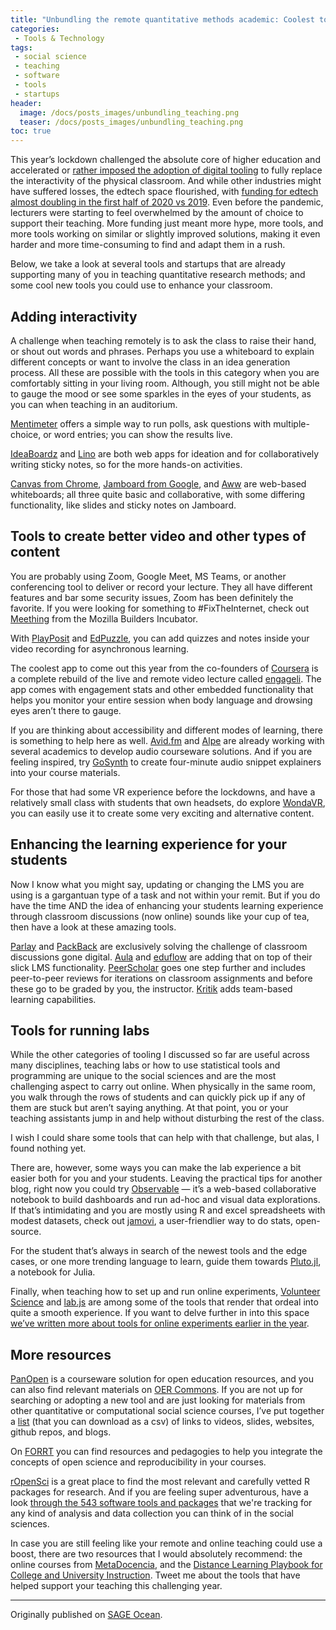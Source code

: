 ```yaml
---
title: "Unbundling the remote quantitative methods academic: Coolest tools to support your teaching"
categories:
 - Tools & Technology
tags:
 - social science
 - teaching
 - software
 - tools
 - startups
header:
  image: /docs/posts_images/unbundling_teaching.png
  teaser: /docs/posts_images/unbundling_teaching.png
toc: true
---
```


This year’s lockdown challenged the absolute core of higher education and accelerated or [rather imposed the adoption of digital tooling](https://er.educause.edu/articles/2020/3/the-difference-between-emergency-remote-teaching-and-online-learning) to fully replace the interactivity of the physical classroom. And while other industries might have suffered losses, the edtech space flourished, with [funding for edtech almost doubling in the first half of 2020 vs 2019](https://news.crunchbase.com/news/back-to-school-edtech-vc-funding-reaches-4-1b-so-far-this-year/). Even before the pandemic, lecturers were starting to feel overwhelmed by the amount of choice to support their teaching. More funding just meant more hype, more tools, and more tools working on similar or slightly improved solutions, making it even harder and more time-consuming to find and adapt them in a rush. 

Below, we take a look at several tools and startups that are already supporting many of you in teaching quantitative research methods; and some cool new tools you could use to enhance your classroom.

## Adding interactivity

A challenge when teaching remotely is to ask the class to raise their hand, or shout out words and phrases. Perhaps you use a whiteboard to explain different concepts or want to involve the class in an idea generation process. All these are possible with the tools in this category when you are comfortably sitting in your living room. Although, you still might not be able to gauge the mood or see some sparkles in the eyes of your students, as you can when teaching in an auditorium.

[Mentimeter](https://www.mentimeter.com/) offers a simple way to run polls, ask questions with multiple-choice, or word entries; you can show the results live. 

[IdeaBoardz](https://ideaboardz.com/) and [Lino](https://en.linoit.com/) are both web apps for ideation and for collaboratively writing sticky notes, so for the more hands-on activities.

[Canvas from Chrome](https://canvas.apps.chrome/), [Jamboard from Google](https://jamboard.google.com/), and [Aww](https://awwapp.com/) are web-based whiteboards; all three quite basic and collaborative, with some differing functionality, like slides and sticky notes on Jamboard. 

## Tools to create better video and other types of content 

You are probably using Zoom, Google Meet, MS Teams, or another conferencing tool to deliver or record your lecture. They all have different features and bar some security issues, Zoom has been definitely the favorite. If you were looking for something to #FixTheInternet, check out [Meething](https://us.meething.space/) from the Mozilla Builders Incubator.

With [PlayPosit](https://go.playposit.com/) and [EdPuzzle](https://edpuzzle.com/), you can add quizzes and notes inside your video recording for asynchronous learning. 

The coolest app to come out this year from the co-founders of [Coursera](https://www.coursera.org/) is a complete rebuild of the live and remote video lecture called [engageli](https://www.engageli.com/). The app comes with engagement stats and other embedded functionality that helps you monitor your entire session when body language and drowsing eyes aren’t there to gauge. 

If you are thinking about accessibility and different modes of learning, there is something to help here as well. [Avid.fm](https://www.avid.fm/) and [Alpe](https://www.alpeaudio.com/) are already working with several academics to develop audio courseware solutions. And if you are feeling inspired, try [GoSynth](https://gosynth.com/) to create four-minute audio snippet explainers into your course materials.

For those that had some VR experience before the lockdowns, and have a relatively small class with students that own headsets, do explore [WondaVR](https://www.wondavr.com/), you can easily use it to create some very exciting and alternative content.

## Enhancing the learning experience for your students

Now I know what you might say, updating or changing the LMS you are using is a gargantuan type of a task and not within your remit. But if you do have the time AND the idea of enhancing your students learning experience through classroom discussions (now online) sounds like your cup of tea, then have a look at these amazing tools.

[Parlay](https://parlayideas.com/) and [PackBack](https://www.packback.co/) are exclusively solving the challenge of classroom discussions gone digital. [Aula](https://aula.education/) and [eduflow](https://www.eduflow.com/) are adding that on top of their slick LMS functionality. [PeerScholar](https://app.peerscholar.com/) goes one step further and includes peer-to-peer reviews for iterations on classroom assignments and before these go to be graded by you, the instructor. [Kritik](https://www.kritik.io/) adds team-based learning capabilities.

## Tools for running labs

While the other categories of tooling I discussed so far are useful across many disciplines, teaching labs or how to use statistical tools and programming are unique to the social sciences and are the most challenging aspect to carry out online. When physically in the same room, you walk through the rows of students and can quickly pick up if any of them are stuck but aren’t saying anything. At that point, you or your teaching assistants jump in and help without disturbing the rest of the class.

I wish I could share some tools that can help with that challenge, but alas, I found nothing yet. 

There are, however, some ways you can make the lab experience a bit easier both for you and your students. Leaving the practical tips for another blog, right now you could try [Observable](https://observablehq.com/) — it’s a web-based collaborative notebook to build dashboards and run ad-hoc and visual data explorations. If that’s intimidating and you are mostly using R and excel spreadsheets with modest datasets, check out [jamovi](https://www.jamovi.org/), a user-friendlier way to do stats, open-source. 

For the student that’s always in search of the newest tools and the edge cases, or one more trending language to learn, guide them towards [Pluto.jl](https://juliahub.com/docs/Pluto/OJqMt/0.7.4/), a notebook for Julia.

Finally, when teaching how to set up and run online experiments, [Volunteer Science](https://volunteerscience.com/) and [lab.js](https://lab.js.org/) are among some of the tools that render that ordeal into quite a smooth experience. If you want to delve further in into this space [we’ve written more about tools for online experiments earlier in the year](https://ocean.sagepub.com/blog/tools-and-tech/moving-your-behavioral-research-online).

## More resources

[PanOpen](https://www.panopen.com/) is a courseware solution for open education resources, and you can also find relevant materials on [OER Commons](https://www.oercommons.org/). If you are not up for searching or adopting a new tool and are just looking for materials from other quantitative or computational social science courses, I’ve put together a [list](https://danielagduca.github.io/teaching_materials/) (that you can download as a csv) of links to videos, slides, websites, github repos, and blogs.

On [FORRT](https://forrt.org/) you can find resources and pedagogies to help you integrate the concepts of open science and reproducibility in your courses.

[rOpenSci](https://ropensci.org/) is a great place to find the most relevant and carefully vetted R packages for research. And if you are feeling super adventurous, have a look [through the 543 software tools and packages](https://ropensci.org/) that we're tracking for any kind of analysis and data collection you can think of in the social sciences.

In case you are still feeling like your remote and online teaching could use a boost, there are two resources that I would absolutely recommend: the online courses from [MetaDocencia](https://www.metadocencia.org/en/), and the [Distance Learning Playbook for College and University Instruction](https://us.corwin.com/en-us/nam/the-distance-learning-playbook-for-college-and-university-instruction/book276590?_ga=2.108943170.1934251811.1609870984-926146671.1607529470). Tweet me about the tools that have helped support your teaching this challenging year. 

****
Originally published on [SAGE Ocean](https://ocean.sagepub.com/blog).
